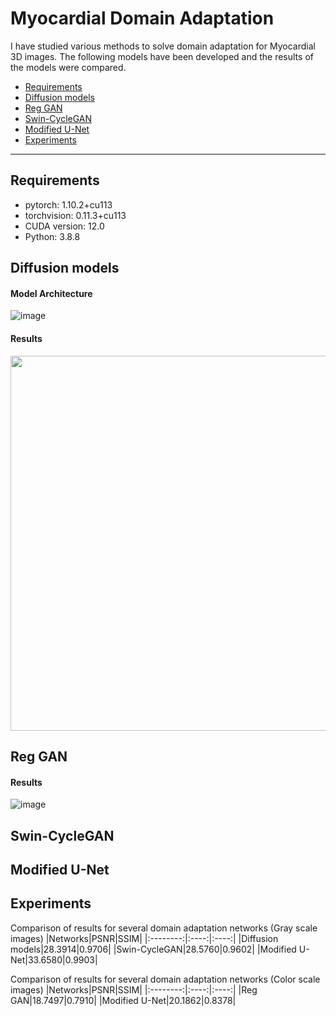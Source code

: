 Myocardial Domain Adaptation
=====================
I have studied various methods to solve domain adaptation for Myocardial 3D images.
The following models have been developed and the results of the models were compared.      
* [Requirements](#requirements)
* [Diffusion models](#diffusion-models)
* [Reg GAN](#reg-gan)
* [Swin-CycleGAN](#swin-cyclegan)
* [Modified U-Net](#modified-u-net)
* [Experiments](#experiments)
----------------------

## Requirements
* pytorch: 1.10.2+cu113
* torchvision: 0.11.3+cu113
* CUDA version: 12.0
* Python: 3.8.8

## Diffusion models

#### Model Architecture   
![image]()

#### Results
<img src="" width="600" height="600"/>

## Reg GAN
  

#### Results    
![image]()

## Swin-CycleGAN
 

## Modified U-Net


## Experiments
Comparison of results for several domain adaptation networks (Gray scale images)
|Networks|PSNR|SSIM|
|:--------:|:----:|:----:|
|Diffusion models|28.3914|0.9706|
|Swin-CycleGAN|28.5760|0.9602|
|Modified U-Net|33.6580|0.9903|

Comparison of results for several domain adaptation networks (Color scale images)
|Networks|PSNR|SSIM|
|:--------:|:----:|:----:|
|Reg GAN|18.7497|0.7910|
|Modified U-Net|20.1862|0.8378|




